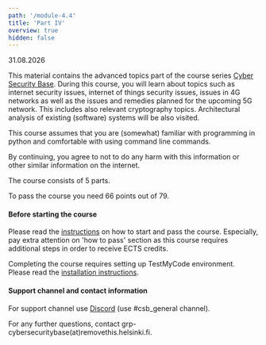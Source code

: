 ```yaml
---
path: '/module-4.4'
title: 'Part IV'
overview: true
hidden: false
---
```


<deadline>31.08.2026</deadline>


This material contains the advanced topics part of the course series [Cyber
Security Base](https://cybersecuritybase.mooc.fi/). During this
course, you will learn about topics such as internet security issues, internet
of things security issues, issues in 4G networks as well as the issues and
remedies planned for the upcoming 5G network. This includes also relevant
cryptography topics. Architectural analysis of existing (software) systems will
be also visited.



This course assumes that you are (somewhat) familiar with programming in python and
comfortable with using command line commands.

By continuing, you agree to not to do any harm with this information or other similar information on the internet.

<please-login></please-login>

The course consists of 5 parts.

To pass the course you need 66 points out of 79.


#### Before starting the course

Please read the [instructions](/pass) on how to start and pass the course.
Especially, pay extra attention on 'how to pass' section as this course
requires additional steps in order to receive ECTS credits.

Completing the course requires setting up TestMyCode environment.
Please read the [installation instructions](/installation-guide).


#### Support channel and contact information

For support channel use [Discord](https://study.cs.helsinki.fi/discord/join/csb)  (use #csb_general channel).

For any further questions, contact grp-cybersecuritybase(at)removethis.helsinki.fi.


<pages-in-this-section></pages-in-this-section>

<exercises-in-this-section course="Advanced Topics"></exercises-in-this-section>
